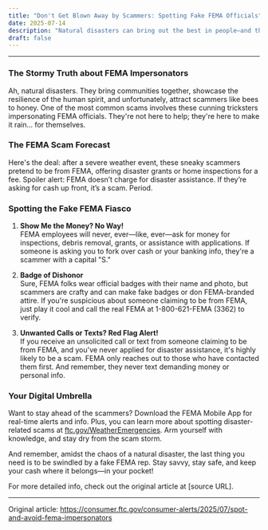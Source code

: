 ```yaml
---
title: "Don't Get Blown Away by Scammers: Spotting Fake FEMA Officials"
date: 2025-07-14
description: "Natural disasters can bring out the best in people—and the worst in scammers. Learn how to spot fake FEMA officials and keep your finances safe!"
draft: false
---
```


---

### The Stormy Truth about FEMA Impersonators

Ah, natural disasters. They bring communities together, showcase the resilience of the human spirit, and unfortunately, attract scammers like bees to honey. One of the most common scams involves these cunning tricksters impersonating FEMA officials. They're not here to help; they're here to make it rain... for themselves.

### The FEMA Scam Forecast

Here's the deal: after a severe weather event, these sneaky scammers pretend to be from FEMA, offering disaster grants or home inspections for a fee. Spoiler alert: FEMA doesn’t charge for disaster assistance. If they’re asking for cash up front, it’s a scam. Period.

### Spotting the Fake FEMA Fiasco

1. **Show Me the Money? No Way!**  
   FEMA employees will never, ever—like, ever—ask for money for inspections, debris removal, grants, or assistance with applications. If someone is asking you to fork over cash or your banking info, they're a scammer with a capital "S."

2. **Badge of Dishonor**  
   Sure, FEMA folks wear official badges with their name and photo, but scammers are crafty and can make fake badges or don FEMA-branded attire. If you're suspicious about someone claiming to be from FEMA, just play it cool and call the real FEMA at 1-800-621-FEMA (3362) to verify.

3. **Unwanted Calls or Texts? Red Flag Alert!**  
   If you receive an unsolicited call or text from someone claiming to be from FEMA, and you've never applied for disaster assistance, it's highly likely to be a scam. FEMA only reaches out to those who have contacted them first. And remember, they never text demanding money or personal info.

### Your Digital Umbrella

Want to stay ahead of the scammers? Download the FEMA Mobile App for real-time alerts and info. Plus, you can learn more about spotting disaster-related scams at [ftc.gov/WeatherEmergencies](https://ftc.gov/WeatherEmergencies). Arm yourself with knowledge, and stay dry from the scam storm.

And remember, amidst the chaos of a natural disaster, the last thing you need is to be swindled by a fake FEMA rep. Stay savvy, stay safe, and keep your cash where it belongs—in your pocket!

For more detailed info, check out the original article at [source URL].

---
Original article: https://consumer.ftc.gov/consumer-alerts/2025/07/spot-and-avoid-fema-impersonators